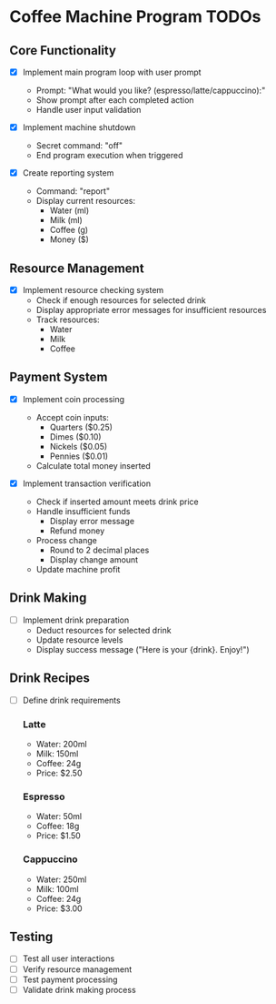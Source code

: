 # Coffee Machine Program TODOs

## Core Functionality
- [x] Implement main program loop with user prompt
  - Prompt: "What would you like? (espresso/latte/cappuccino):"
  - Show prompt after each completed action
  - Handle user input validation

- [x] Implement machine shutdown
  - Secret command: "off"
  - End program execution when triggered

- [x] Create reporting system
  - Command: "report"
  - Display current resources:
    - Water (ml)
    - Milk (ml)
    - Coffee (g)
    - Money ($)

## Resource Management
- [x] Implement resource checking system
  - Check if enough resources for selected drink
  - Display appropriate error messages for insufficient resources
  - Track resources:
    - Water
    - Milk
    - Coffee

## Payment System
- [x] Implement coin processing
  - Accept coin inputs:
    - Quarters ($0.25)
    - Dimes ($0.10)
    - Nickels ($0.05)
    - Pennies ($0.01)
  - Calculate total money inserted

- [x] Implement transaction verification
  - Check if inserted amount meets drink price
  - Handle insufficient funds
    - Display error message
    - Refund money
  - Process change
    - Round to 2 decimal places
    - Display change amount
  - Update machine profit

## Drink Making
- [ ] Implement drink preparation
  - Deduct resources for selected drink
  - Update resource levels
  - Display success message ("Here is your {drink}. Enjoy!")

## Drink Recipes
- [ ] Define drink requirements
  ### Latte
  - Water: 200ml
  - Milk: 150ml
  - Coffee: 24g
  - Price: $2.50

  ### Espresso
  - Water: 50ml
  - Coffee: 18g
  - Price: $1.50

  ### Cappuccino
  - Water: 250ml
  - Milk: 100ml
  - Coffee: 24g
  - Price: $3.00

## Testing
- [ ] Test all user interactions
- [ ] Verify resource management
- [ ] Test payment processing
- [ ] Validate drink making process